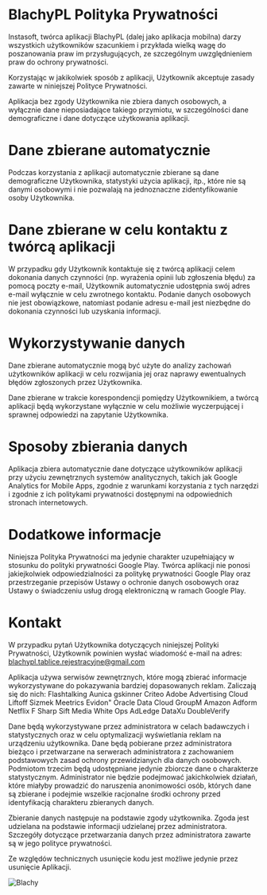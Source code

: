
# BlachyPL Polityka Prywatności


Instasoft, twórca aplikacji BlachyPL (dalej jako aplikacja mobilna) darzy wszystkich użytkowników szacunkiem i przykłada wielką wagę do poszanowania praw im przysługujących, ze szczególnym uwzględnieniem praw do ochrony prywatności.

Korzystając w jakikolwiek sposób z aplikacji, Użytkownik akceptuje zasady zawarte w niniejszej Polityce Prywatności.

Aplikacja bez zgody Użytkownika nie zbiera danych osobowych, a wyłącznie dane nieposiadające takiego przymiotu, w szczególności dane demograficzne i dane dotyczące użytkowania aplikacji.

# Dane zbierane automatycznie 

Podczas korzystania z aplikacji automatycznie zbierane są dane demograficzne Użytkownika, statystyki użycia aplikacji, itp., które nie są danymi osobowymi i nie pozwalają na jednoznaczne zidentyfikowanie osoby Użytkownika.

# Dane zbierane w celu kontaktu z twórcą aplikacji

W przypadku gdy Użytkownik kontaktuje się z twórcą aplikacji celem dokonania danych czynności (np. wyrażenia opinii lub zgłoszenia błędu) za pomocą poczty e-mail, Użytkownik automatycznie udostępnia swój adres e-mail wyłącznie w celu zwrotnego kontaktu. Podanie danych osobowych nie jest obowiązkowe, natomiast podanie adresu e-mail jest niezbędne do dokonania czynności lub uzyskania informacji.

# Wykorzystywanie danych

Dane zbierane automatycznie mogą być użyte do analizy zachowań użytkowników aplikacji w celu rozwijania jej oraz naprawy ewentualnych błędów zgłoszonych przez Użytkownika.

Dane zbierane w trakcie korespondencji pomiędzy Użytkownikiem, a twórcą aplikacji będą wykorzystane wyłącznie w celu możliwie wyczerpującej i sprawnej odpowiedzi na zapytanie Użytkownika.

# Sposoby zbierania danych

Aplikacja zbiera automatycznie dane dotyczące użytkowników aplikacji przy użyciu zewnętrznych systemów analitycznych, takich jak Google Analytics for Mobile Apps, zgodnie z warunkami korzystania z tych narzędzi i zgodnie z ich politykami prywatności dostępnymi na odpowiednich stronach internetowych.

# Dodatkowe informacje

Niniejsza Polityka Prywatności ma jedynie charakter uzupełniający w stosunku do polityki prywatności Google Play. Twórca aplikacji nie ponosi jakiejkolwiek odpowiedzialności za politykę prywatności Google Play oraz przestrzeganie przepisów Ustawy o ochronie danych osobowych oraz Ustawy o świadczeniu usług drogą elektroniczną w ramach Google Play.

# Kontakt

W przypadku pytań Użytkownika dotyczących niniejszej Polityki Prywatności, Użytkownik powinien wysłać wiadomość e-mail na adres: blachypl.tablice.rejestracyjne@gmail.com


Aplikacja używa serwisów zewnętrznych, które mogą zbierać informacje wykorzystywane do pokazywania bardziej dopasowanych reklam.
Zaliczają się do nich:
Flashtalking
Aunica
gskinner
Criteo
Adobe Advertising Cloud
Liftoff
Sizmek
Meetrics
Evidon"
Oracle Data Cloud
GroupM
Amazon
Adform
Netflix
F Sharp
Sift Media
White Ops
AdLedge
DataXu
DoubleVerify

Dane będą wykorzystywane przez administratora w celach badawczych i statystycznych oraz w celu optymalizacji wyświetlania reklam na urządzeniu użytkownika. Dane będą pobierane przez administratora bieżąco i przetwarzane na serwerach administratora z zachowaniem podstawowych zasad ochrony przewidzianych dla danych osobowych. Podmiotom trzecim będą udostępniane jedynie zbiorcze dane o charakterze statystycznym. Administrator nie będzie podejmować jakichkolwiek działań, które miałyby prowadzić do naruszenia anonimowości osób, których dane są zbierane i podejmie wszelkie racjonalne środki ochrony przed identyfikacją charakteru zbieranych danych.

Zbieranie danych następuje na podstawie zgody użytkownika. Zgoda jest udzielana na podstawie informacji udzielanej przez administratora. Szczegóły dotyczące przetwarzania danych przez administratora zawarte są w jego polityce prywatności.

Ze względów technicznych usunięcie kodu jest możliwe jedynie przez usunięcie Aplikacji.

![Blachy](https://seedroid.com/img/post/covers/1024/pl.pzarzycki.guteklabs.tablicapl.jpg)
